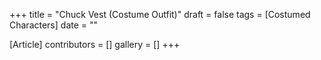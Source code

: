 +++
title = "Chuck Vest (Costume Outfit)"
draft = false
tags = [Costumed Characters]
date = ""

[Article]
contributors = []
gallery = []
+++